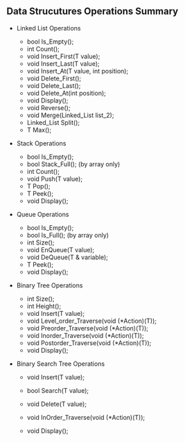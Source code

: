 ## Data Strucutures Operations Summary

* Linked List Operations

  * bool Is_Empty();
  * int Count();
  * void Insert_First(T value);
  * void Insert_Last(T value);
  * void Insert_At(T value, int position);
  * void Delete_First();
  * void Delete_Last();
  * void Delete_At(int position);
  * void Display();
  * void Reverse();
  * void Merge(Linked_List list_2);
  * Linked_List<T> Split();
  * T Max();

* Stack Operations

  * bool Is_Empty();
  * bool Stack_Full(); (by array only)
  * int Count();
  * void Push(T value);
  * T Pop();
  * T Peek();
  * void Display();

* Queue Operations

  * bool Is_Empty();
  * bool Is_Full(); (by array only)
  * int Size();
  * void EnQueue(T value);
  * void DeQueue(T & variable);
  * T Peek();
  * void Display();

* Binary Tree Operations

  * int Size();
  * int Height();
  * void Insert(T value);
  * void Level_order_Traverse(void (*Action)(T));
  * void Preorder_Traverse(void (*Action)(T));
  * void Inorder_Traverse(void (*Action)(T));
  * void Postorder_Traverse(void (*Action)(T));
  * void Display();

* Binary Search Tree Operations

  * void Insert(T value);

  * bool Search(T value);

  * void Delete(T value);

  * void InOrder_Traverse(void (*Action)(T));

  * void Display();